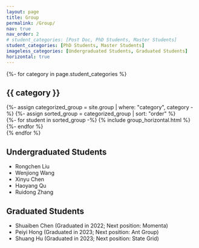 ```yaml
---
layout: page
title: Group
permalink: /Group/
nav: true
nav_order: 2
# student_categories: [Post Doc, PhD Students, Master Students]
student_categories: [PhD Students, Master Students]
imageless_categories: [Undergraduated Students, Graduated Students]
horizontal: true
---
```


<!-- pages/group.md -->
<div class="projects">
<!-- Display categorized student -->
{%- for category in page.student_categories %}
  <h2 class="category">{{ category }}</h2>
  {%- assign categorized_group = site.group | where: "category", category -%}
  {%- assign sorted_group = categorized_group | sort: "order" %}
  <!-- Generate cards for each student -->
  <div class="container">
    <div class="row row-cols-1">
    {%- for student in sorted_group -%}
      {% include group_horizontal.html %}
    {%- endfor %}
    </div>
  </div>
{% endfor %}
<h2 class="category">Undergraduated Students</h2>
<ul>
<li>Rongchen Liu</li>
<li>Wenjiong Wang</li>
<li>Xinyu Chen</li>
<li>Haoyang Qu</li>
<li>Ruidong Zhang</li>
</ul>
<h2 class="category">Graduated Students</h2>
<ul>
<li>Shuaiben Chen (Graduated in 2022; Next position: Momenta)</li>
<li>Peiyi Hong (Graduated in 2023; Next position: Ant Group)</li>
<li>Shuang Hu (Graduated in 2023; Next position: State Grid)</li>
</ul>
</div>
